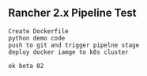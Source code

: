 ## Rancher 2.x Pipeline Test

    Create Dockerfile
    python demo code
    push to git and trigger pipelne stage 
    deploy docker iamge to k8s cluster
    
    ok beta 02